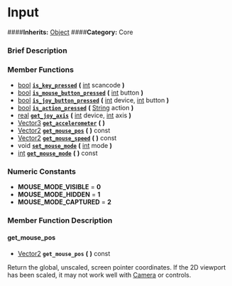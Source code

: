 #  Input  
####**Inherits:** [Object](class_object)
####**Category:** Core

###  Brief Description  


###  Member Functions 
  * [bool](class_bool)  **[`is_key_pressed`](#is_key_pressed)**  **(** [int](class_int) scancode  **)**
  * [bool](class_bool)  **[`is_mouse_button_pressed`](#is_mouse_button_pressed)**  **(** [int](class_int) button  **)**
  * [bool](class_bool)  **[`is_joy_button_pressed`](#is_joy_button_pressed)**  **(** [int](class_int) device, [int](class_int) button  **)**
  * [bool](class_bool)  **[`is_action_pressed`](#is_action_pressed)**  **(** [String](class_string) action  **)**
  * [real](class_real)  **[`get_joy_axis`](#get_joy_axis)**  **(** [int](class_int) device, [int](class_int) axis  **)**
  * [Vector3](class_vector3)  **[`get_accelerometer`](#get_accelerometer)**  **(** **)**
  * [Vector2](class_vector2)  **[`get_mouse_pos`](#get_mouse_pos)**  **(** **)** const
  * [Vector2](class_vector2)  **[`get_mouse_speed`](#get_mouse_speed)**  **(** **)** const
  * void  **[`set_mouse_mode`](#set_mouse_mode)**  **(** [int](class_int) mode  **)**
  * [int](class_int)  **[`get_mouse_mode`](#get_mouse_mode)**  **(** **)** const

###  Numeric Constants  
  * **MOUSE_MODE_VISIBLE** = **0**
  * **MOUSE_MODE_HIDDEN** = **1**
  * **MOUSE_MODE_CAPTURED** = **2**

###  Member Function Description  

#### <a name="get_mouse_pos">get_mouse_pos</a>
  * [Vector2](class_vector2)  **`get_mouse_pos`**  **(** **)** const

Return the global, unscaled, screen pointer coordinates.
			If the 2D viewport has been scaled, it may not work well
			with [Camera](class_camera) or controls.
